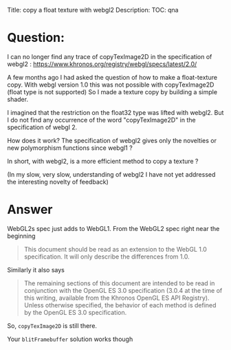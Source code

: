 Title: copy a float texture with webgl2
Description:
TOC: qna

# Question:

I can no longer find any trace of copyTexImage2D in the specification of webgl2 : https://www.khronos.org/registry/webgl/specs/latest/2.0/

A few months ago I had asked the question of how to make a float-texture copy. With webgl version 1.0 this was not possible with copyTexImage2D (float type is not supported)
So I made a texture copy by building a simple shader.

I imagined that the restriction on the float32 type was lifted with webgl2. But I do not find any occurrence of the word "copyTexImage2D" in the specification of webgl 2.

How does it work? The specification of webgl2 gives only the novelties or new polymorphism functions since webgl1 ?

In short, with webgl2,  is a more efficient method to copy a texture ? 

(In my slow, very slow, understanding of webgl2 I have not yet addressed the interesting novelty of feedback)


# Answer

WebGL2s spec just adds to WebGL1. From the WebGL2 spec right near the beginning

> This document should be read as an extension to the WebGL 1.0 specification. It will only describe the differences from 1.0.

Similarly it also says

> The remaining sections of this document are intended to be read in conjunction with the OpenGL ES 3.0 specification (3.0.4 at the time of this writing, available from the Khronos OpenGL ES API Registry). Unless otherwise specified, the behavior of each method is defined by the OpenGL ES 3.0 specification.

So, `copyTexImage2D` is still there.

Your `blitFramebuffer` solution works though
